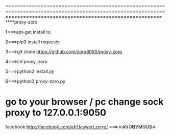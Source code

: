 ================================================================================================================================================================= 
****proxy-zoro























1===>apt-get install to








2===>pip3 install requests



















3===>git clone https://github.com/zoro8050/proxy-zoro

4===>cd proxy..zoro

5===>python3 install.py

6===>python3 proxy-zoro.py  












go to your browser / pc  change sock proxy to 127.0.0.1:9050
============================================================
 facebook:http://facebook.com/afif.laswed.zorro/
 ===>☠A̷N̷O̷N̷Y̷M̷O̷U̷S̷☠

